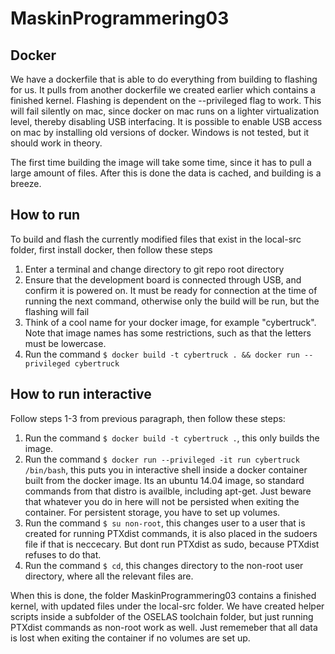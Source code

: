 # MaskinProgrammering03

## Docker
We have a dockerfile that is able to do everything from building to flashing for us. It pulls from another dockerfile we created earlier which contains a finished kernel.
Flashing is dependent on the --privileged flag to work. This will fail silently on mac, since docker on mac runs on a lighter virtualization level, thereby disabling USB interfacing. It is possible to enable USB access on mac by installing old versions of docker. Windows is not tested, but it should work in theory.

The first time building the image will take some time, since it has to pull a large amount of files. After this is done the data is cached, and building is a breeze.

## How to run
To build and flash the currently modified files that exist in the local-src folder, first install docker, then follow these steps

1. Enter a terminal and change directory to git repo root directory
2. Ensure that the development board is connected through USB, and confirm it is powered on. It must be ready for connection at the time of running the next command, otherwise only the build will be run, but the flashing will fail
3. Think of a cool name for your docker image, for example "cybertruck". Note that image names has some restrictions, such as that the letters must be lowercase.
4. Run the command `$ docker build -t cybertruck . && docker run --privileged cybertruck`

## How to run interactive
Follow steps 1-3 from previous paragraph, then follow these steps:

1. Run the command `$ docker build -t cybertruck .`, this only builds the image.
2. Run the command `$ docker run --privileged -it run cybertruck /bin/bash`, this puts you in interactive shell inside a docker container built from the docker image. Its an ubuntu 14.04 image, so standard commands from that distro is availble, including apt-get. Just beware that whatever you do in here will not be persisted when exiting the container. For persistent storage, you have to set up volumes.
3. Run the command `$ su non-root`, this changes user to a user that is created for running PTXdist commands, it is also placed in the sudoers file if that is neccecary. But dont run PTXdist as sudo, because PTXdist refuses to do that.
4. Run the command `$ cd`, this changes directory to the non-root user directory, where all the relevant files are. 

When this is done, the folder MaskinProgrammering03 contains a finished kernel, with updated files under the local-src folder. We have created helper scripts inside a subfolder of the OSELAS toolchain folder, but just running PTXdist commands as non-root work as well. Just rememeber that all data is lost when exiting the container if no volumes are set up.

